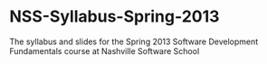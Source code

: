 NSS-Syllabus-Spring-2013
========================

The syllabus and slides for the Spring 2013 Software Development Fundamentals course at Nashville Software School